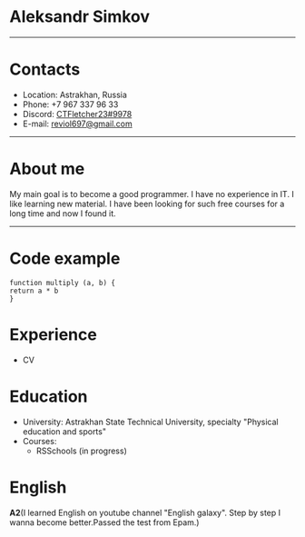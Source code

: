 # Aleksandr Simkov

*****

# Contacts
* Location: Astrakhan, Russia
* Phone: +7 967 337 96 33
* Discord: [CTFletcher23#9978](https://discordapp.com/users/CTFletcher23#9978/)
* E-mail: reviol697@gmail.com

*****

# About me
My main goal is to become a good programmer. I have no experience in IT. I like learning new material. I have been looking for such free courses for a long time and now I found it.

*****

# Code example
```
function multiply (a, b) {
return a * b
}

```

# Experience
* CV

# Education
* University: Astrakhan State Technical University, specialty "Physical education and sports"
* Courses:
    + RSSchools (in progress)

# English
**A2**(I learned English on youtube channel "English galaxy". Step by step I wanna become better.Passed the test from Epam.)


